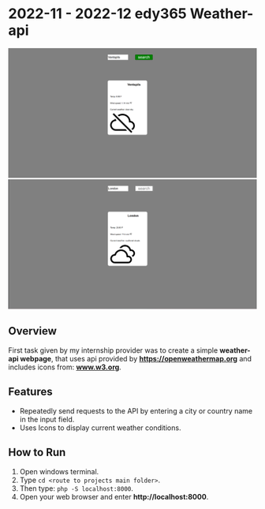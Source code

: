 # 2022-11 - 2022-12 edy365 Weather-api

![Weather-api Ventspils](project_images/Ventspils_results.png)
![Weather-api London](project_images/London_results.png)

## Overview
First task given by my internship provider was to create a simple **weather-api webpage**, that uses api provided by **https://openweathermap.org** and includes icons from: **www.w3.org**.

## Features

- Repeatedly send requests to the API by entering a city or country name in the input field.
- Uses Icons to display current weather conditions.

## How to Run

1. Open windows terminal.
2. Type ```cd <route to projects main folder>```.
3. Then type: ```php -S localhost:8000```.
4. Open your web browser and enter **http://localhost:8000**.

